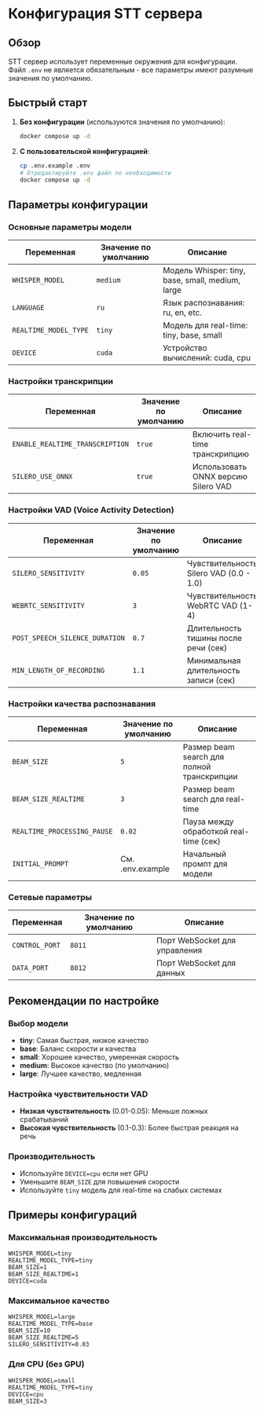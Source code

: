 # Конфигурация STT сервера

## Обзор

STT сервер использует переменные окружения для конфигурации. Файл `.env` не является обязательным - все параметры имеют разумные значения по умолчанию.

## Быстрый старт

1. **Без конфигурации** (используются значения по умолчанию):
   ```bash
   docker compose up -d
   ```

2. **С пользовательской конфигурацией**:
   ```bash
   cp .env.example .env
   # Отредактируйте .env файл по необходимости
   docker compose up -d
   ```

## Параметры конфигурации

### Основные параметры модели

| Переменная | Значение по умолчанию | Описание |
|------------|----------------------|----------|
| `WHISPER_MODEL` | `medium` | Модель Whisper: tiny, base, small, medium, large |
| `LANGUAGE` | `ru` | Язык распознавания: ru, en, etc. |
| `REALTIME_MODEL_TYPE` | `tiny` | Модель для real-time: tiny, base, small |
| `DEVICE` | `cuda` | Устройство вычислений: cuda, cpu |

### Настройки транскрипции

| Переменная | Значение по умолчанию | Описание |
|------------|----------------------|----------|
| `ENABLE_REALTIME_TRANSCRIPTION` | `true` | Включить real-time транскрипцию |
| `SILERO_USE_ONNX` | `true` | Использовать ONNX версию Silero VAD |

### Настройки VAD (Voice Activity Detection)

| Переменная | Значение по умолчанию | Описание |
|------------|----------------------|----------|
| `SILERO_SENSITIVITY` | `0.05` | Чувствительность Silero VAD (0.0 - 1.0) |
| `WEBRTC_SENSITIVITY` | `3` | Чувствительность WebRTC VAD (1-4) |
| `POST_SPEECH_SILENCE_DURATION` | `0.7` | Длительность тишины после речи (сек) |
| `MIN_LENGTH_OF_RECORDING` | `1.1` | Минимальная длительность записи (сек) |

### Настройки качества распознавания

| Переменная | Значение по умолчанию | Описание |
|------------|----------------------|----------|
| `BEAM_SIZE` | `5` | Размер beam search для полной транскрипции |
| `BEAM_SIZE_REALTIME` | `3` | Размер beam search для real-time |
| `REALTIME_PROCESSING_PAUSE` | `0.02` | Пауза между обработкой real-time (сек) |
| `INITIAL_PROMPT` | См. .env.example | Начальный промпт для модели |

### Сетевые параметры

| Переменная | Значение по умолчанию | Описание |
|------------|----------------------|----------|
| `CONTROL_PORT` | `8011` | Порт WebSocket для управления |
| `DATA_PORT` | `8012` | Порт WebSocket для данных |

## Рекомендации по настройке

### Выбор модели
- **tiny**: Самая быстрая, низкое качество
- **base**: Баланс скорости и качества
- **small**: Хорошее качество, умеренная скорость
- **medium**: Высокое качество (по умолчанию)
- **large**: Лучшее качество, медленная

### Настройка чувствительности VAD
- **Низкая чувствительность** (0.01-0.05): Меньше ложных срабатываний
- **Высокая чувствительность** (0.1-0.3): Более быстрая реакция на речь

### Производительность
- Используйте `DEVICE=cpu` если нет GPU
- Уменьшите `BEAM_SIZE` для повышения скорости
- Используйте `tiny` модель для real-time на слабых системах

## Примеры конфигураций

### Максимальная производительность
```env
WHISPER_MODEL=tiny
REALTIME_MODEL_TYPE=tiny
BEAM_SIZE=1
BEAM_SIZE_REALTIME=1
DEVICE=cuda
```

### Максимальное качество
```env
WHISPER_MODEL=large
REALTIME_MODEL_TYPE=base
BEAM_SIZE=10
BEAM_SIZE_REALTIME=5
SILERO_SENSITIVITY=0.03
```

### Для CPU (без GPU)
```env
WHISPER_MODEL=small
REALTIME_MODEL_TYPE=tiny
DEVICE=cpu
BEAM_SIZE=3
```
